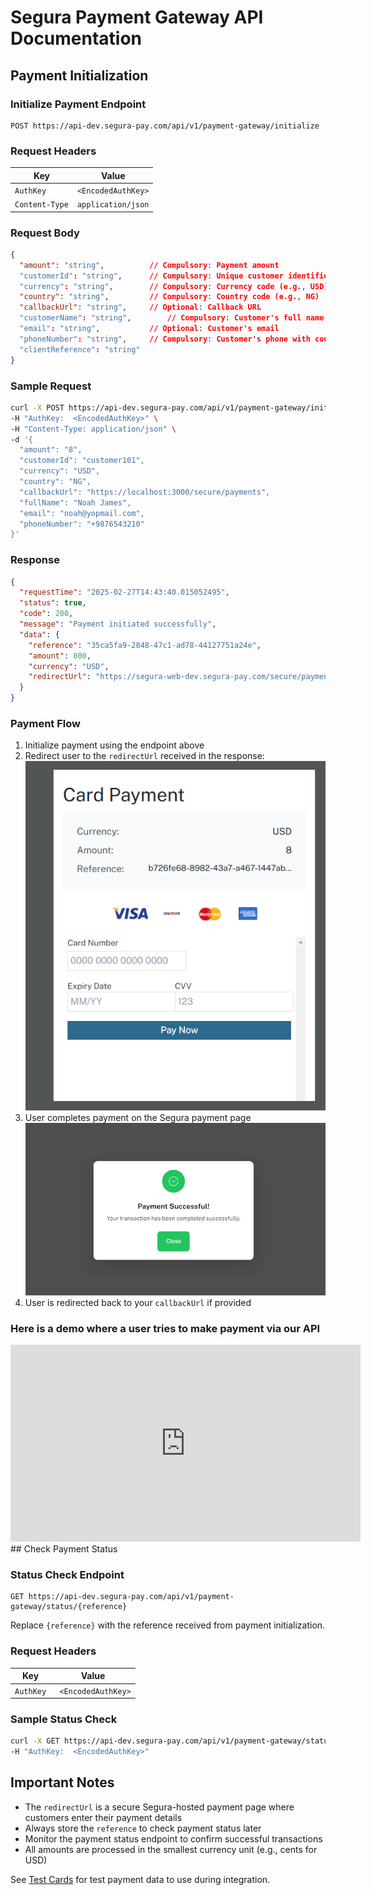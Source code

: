 # Segura Payment Gateway API Documentation

## Payment Initialization

### Initialize Payment Endpoint
```
POST https://api-dev.segura-pay.com/api/v1/payment-gateway/initialize
```

### Request Headers
| Key | Value |
|-----|-------|
| `AuthKey` | `<EncodedAuthKey>` |
| `Content-Type` | `application/json` |

### Request Body
```json
{
  "amount": "string",          // Compulsory: Payment amount
  "customerId": "string",      // Compulsory: Unique customer identifier
  "currency": "string",        // Compulsory: Currency code (e.g., USD)
  "country": "string",         // Compulsory: Country code (e.g., NG)
  "callbackUrl": "string",     // Optional: Callback URL
  "customerName": "string",        // Compulsory: Customer's full name
  "email": "string",           // Optional: Customer's email
  "phoneNumber": "string",     // Compulsory: Customer's phone with country code
  "clientReference": "string"
}
```

### Sample Request
```bash
curl -X POST https://api-dev.segura-pay.com/api/v1/payment-gateway/initialize \
-H "AuthKey:  <EncodedAuthKey>" \
-H "Content-Type: application/json" \
-d '{
  "amount": "8",
  "customerId": "customer101",
  "currency": "USD",
  "country": "NG",
  "callbackUrl": "https://localhost:3000/secure/payments",
  "fullName": "Noah James",
  "email": "noah@yopmail.com",
  "phoneNumber": "+9876543210"
}'
```

### Response
```json
{
  "requestTime": "2025-02-27T14:43:40.015052495",
  "status": true,
  "code": 200,
  "message": "Payment initiated successfully",
  "data": {
    "reference": "35ca5fa9-2848-47c1-ad78-44127751a24e",
    "amount": 800,
    "currency": "USD",
    "redirectUrl": "https://segura-web-dev.segura-pay.com/secure/payments?orderreference=35ca5fa9-2848-47c1-ad78-44127751a24e"
  }
}
```

### Payment Flow
1. Initialize payment using the endpoint above
2. Redirect user to the `redirectUrl` received in the response:
![alt text](image-4.png)
3. User completes payment on the Segura payment page
![alt text](image-5.png)
4. User is redirected back to your `callbackUrl` if provided

### Here is a demo where a user tries to make payment via our API

<iframe width="560" height="315" src="https://www.youtube.com/embed/IWQKdWizVac" title="Segura Gateway Integration Video" frameborder="0" allowfullscreen></iframe>

<br>
## Check Payment Status

### Status Check Endpoint
```
GET https://api-dev.segura-pay.com/api/v1/payment-gateway/status/{reference}
```

Replace `{reference}` with the reference received from payment initialization.

### Request Headers
| Key | Value |
|-----|-------|
| `AuthKey` | ` <EncodedAuthKey>` |

### Sample Status Check
```bash
curl -X GET https://api-dev.segura-pay.com/api/v1/payment-gateway/status/35ca5fa9-2848-47c1-ad78-44127751a24e \
-H "AuthKey:  <EncodedAuthKey>"
```

## Important Notes
- The `redirectUrl` is a secure Segura-hosted payment page where customers enter their payment details
- Always store the `reference` to check payment status later
- Monitor the payment status endpoint to confirm successful transactions
- All amounts are processed in the smallest currency unit (e.g., cents for USD)

See [Test Cards](./cards.md) for test payment data to use during integration.
